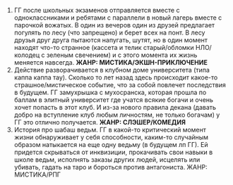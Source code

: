 1. ГГ после школьных экзаменов отправляется вместе с одноклассниками и ребятами с параллели в новый лагерь вместе с парочкой вожатых. В один из вечеров один из друзей предлагает погулять по лесу (что запрещено) и берет всех на понт. В лесу друзья друг друга пытаются напугать, шутят, но в один момент находят что-то странное (кассета и телик старый/обломки НЛО/колодец с зеленым свечением) и с этого момента их жизнь меняется навсегда. **ЖАНР: МИСТИКА/ЭКШН-ПРИКЛЮЧЕНИЕ**
2. Действие разворачивается в клубном доме университета (типа каппа каппа тау). Сколько то лет назад здесь происходит какое-то страшное/мистическое событие, что за собой повлечет последствия в будущем. ГГ замухрышка с мухосранска, которая прошла по баллам в элитный университет где учатся всякие богачи и очень хочет попасть в этот клуб. И из-за нового правила декана (давать добро на вступление клуб любым личностям, не только богачам) у ГГ это отлично получается. **ЖАНР: СЛЭШЕР/КОМЕДИЯ**
3. История про шабаш ведьм. ГГ в какой-то критический момент жизни обнаруживает у себя способности, каким-то случайным образом натыкается на еще одну ведьму (в будущем лп ГГ). Ей придется скрываться от инквизиции, прокачивать свои навыки в школе ведьм, исполнять заказы других людей, исцелять или убивать, гадать на таро и бороться против антагониста. ЖАНР: МИСТИКА/РПГ
   